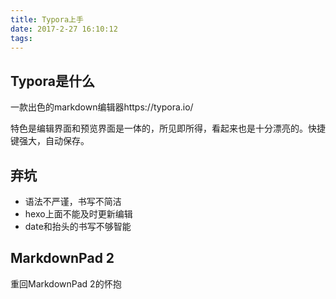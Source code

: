 ```yaml
---
title: Typora上手
date: 2017-2-27 16:10:12
tags:
---
```

## Typora是什么 ##

一款出色的markdown编辑器https://typora.io/

特色是编辑界面和预览界面是一体的，所见即所得，看起来也是十分漂亮的。快捷键强大，自动保存。

## 弃坑 ##

- 语法不严谨，书写不简洁
- hexo上面不能及时更新编辑
- date和抬头的书写不够智能

## MarkdownPad 2 ##
重回MarkdownPad 2的怀抱 




